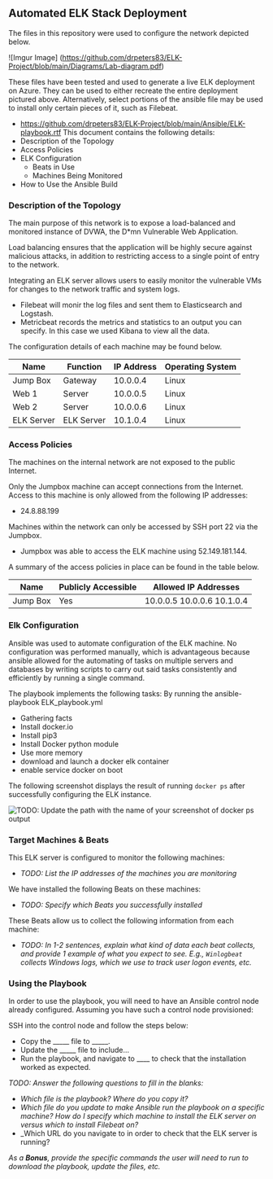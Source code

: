 ## Automated ELK Stack Deployment

The files in this repository were used to configure the network depicted below.

![Imgur Image] (https://github.com/drpeters83/ELK-Project/blob/main/Diagrams/Lab-diagram.pdf)

These files have been tested and used to generate a live ELK deployment on Azure. They can be used to either recreate the entire deployment pictured above. Alternatively, select portions of the ansible file may be used to install only certain pieces of it, such as Filebeat.

  - https://github.com/drpeters83/ELK-Project/blob/main/Ansible/ELK-playbook.rtf
This document contains the following details:
- Description of the Topology
- Access Policies
- ELK Configuration
  - Beats in Use
  - Machines Being Monitored
- How to Use the Ansible Build


### Description of the Topology

The main purpose of this network is to expose a load-balanced and monitored instance of DVWA, the D*mn Vulnerable Web Application.

Load balancing ensures that the application will be highly secure against malicious attacks, in addition to restricting access to a single point of entry to the network.


Integrating an ELK server allows users to easily monitor the vulnerable VMs for changes to the network traffic and system logs.
- Filebeat will monir the log files and sent them to Elasticsearch and Logstash.
- Metricbeat records the metrics and statistics to an output you can specify. In this case we used Kibana to view all the data.

The configuration details of each machine may be found below.


| Name     | Function | IP Address | Operating System |
|----------|----------|------------|------------------|
| Jump Box | Gateway  | 10.0.0.4   | Linux            |
| Web 1    | Server   | 10.0.0.5   | Linux            |
| Web 2    | Server   | 10.0.0.6   | Linux            |
|ELK Server|ELK Server| 10.1.0.4   | Linux            |

### Access Policies

The machines on the internal network are not exposed to the public Internet. 

Only the Jumpbox machine can accept connections from the Internet. Access to this machine is only allowed from the following IP addresses:
- 24.8.88.199

Machines within the network can only be accessed by SSH port 22 via the Jumpbox.
- Jumpbox was able to access the ELK machine using 52.149.181.144.

A summary of the access policies in place can be found in the table below.

| Name     | Publicly Accessible | Allowed IP Addresses       |
|----------|---------------------|----------------------------|
| Jump Box | Yes                 | 10.0.0.5 10.0.0.6 10.1.0.4 |





### Elk Configuration

Ansible was used to automate configuration of the ELK machine. No configuration was performed manually, which is advantageous because ansible allowed for the automating of tasks on multiple servers and databases by writing scripts to carry out said tasks consistently and efficiently by running a single command.


The playbook implements the following tasks: By running the ansible-playbook ELK_playbook.yml
- Gathering facts
- Install docker.io
- Install pip3
- Install Docker python module
- Use more memory
- download and launch a docker elk container
- enable service docker on boot

The following screenshot displays the result of running `docker ps` after successfully configuring the ELK instance.

![TODO: Update the path with the name of your screenshot of docker ps output](Images/docker_ps_output.png)

### Target Machines & Beats
This ELK server is configured to monitor the following machines:
- _TODO: List the IP addresses of the machines you are monitoring_

We have installed the following Beats on these machines:
- _TODO: Specify which Beats you successfully installed_

These Beats allow us to collect the following information from each machine:
- _TODO: In 1-2 sentences, explain what kind of data each beat collects, and provide 1 example of what you expect to see. E.g., `Winlogbeat` collects Windows logs, which we use to track user logon events, etc._

### Using the Playbook
In order to use the playbook, you will need to have an Ansible control node already configured. Assuming you have such a control node provisioned: 

SSH into the control node and follow the steps below:
- Copy the _____ file to _____.
- Update the _____ file to include...
- Run the playbook, and navigate to ____ to check that the installation worked as expected.

_TODO: Answer the following questions to fill in the blanks:_
- _Which file is the playbook? Where do you copy it?_
- _Which file do you update to make Ansible run the playbook on a specific machine? How do I specify which machine to install the ELK server on versus which to install Filebeat on?_
- _Which URL do you navigate to in order to check that the ELK server is running?

_As a **Bonus**, provide the specific commands the user will need to run to download the playbook, update the files, etc._
